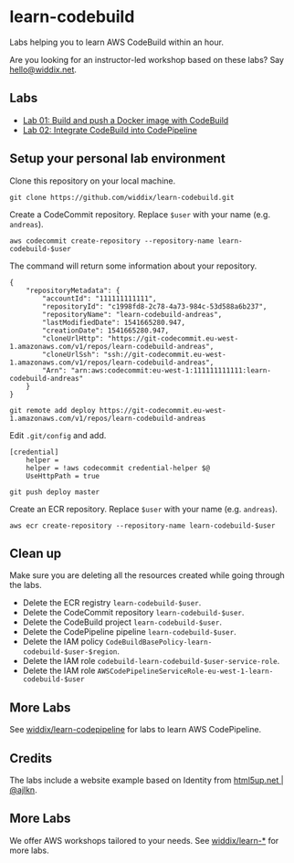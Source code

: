 # learn-codebuild

Labs helping you to learn AWS CodeBuild within an hour.

Are you looking for an instructor-led workshop based on these labs? Say [hello@widdix.net](mailto:hello@widdix.net).

## Labs

* [Lab 01: Build and push a Docker image with CodeBuild](lab01-codebuild-ecr/)
* [Lab 02: Integrate CodeBuild into CodePipeline](lab02-codebuild-codepipeline/)

## Setup your personal lab environment

Clone this repository on your local machine.

```
git clone https://github.com/widdix/learn-codebuild.git
```

Create a CodeCommit repository. Replace `$user` with your name (e.g. `andreas`).

```
aws codecommit create-repository --repository-name learn-codebuild-$user
```

The command will return some information about your repository.
```
{
    "repositoryMetadata": {
        "accountId": "111111111111",
        "repositoryId": "c1998fd8-2c78-4a73-984c-53d588a6b237",
        "repositoryName": "learn-codebuild-andreas",
        "lastModifiedDate": 1541665280.947,
        "creationDate": 1541665280.947,
        "cloneUrlHttp": "https://git-codecommit.eu-west-1.amazonaws.com/v1/repos/learn-codebuild-andreas",
        "cloneUrlSsh": "ssh://git-codecommit.eu-west-1.amazonaws.com/v1/repos/learn-codebuild-andreas",
        "Arn": "arn:aws:codecommit:eu-west-1:111111111111:learn-codebuild-andreas"
    }
}
```

```
git remote add deploy https://git-codecommit.eu-west-1.amazonaws.com/v1/repos/learn-codebuild-andreas
```

Edit `.git/config` and add.

```
[credential]
    helper =
    helper = !aws codecommit credential-helper $@
    UseHttpPath = true
```

```
git push deploy master
```

Create an ECR repository. Replace `$user` with your name (e.g. `andreas`).

```
aws ecr create-repository --repository-name learn-codebuild-$user
```

## Clean up

Make sure you are deleting all the resources created while going through the labs.

* Delete the ECR registry `learn-codebuild-$user`.
* Delete the CodeCommit repository `learn-codebuild-$user`.
* Delete the CodeBuild project `learn-codebuild-$user`.
* Delete the CodePipeline pipeline `learn-codebuild-$user`.
* Delete the IAM policy `CodeBuildBasePolicy-learn-codebuild-$user-$region`.
* Delete the IAM role `codebuild-learn-codebuild-$user-service-role`.
* Delete the IAM role `AWSCodePipelineServiceRole-eu-west-1-learn-codebuild-$user`

## More Labs

See [widdix/learn-codepipeline](https://github.com/widdix/learn-codepipeline) for labs to learn AWS CodePipeline.

## Credits

The labs include a website example based on Identity from [html5up.net | @ajlkn](https://html5up.net).


## More Labs

We offer AWS workshops tailored to your needs. See [widdix/learn-*](https://github.com/widdix?q=learn-) for more labs.
